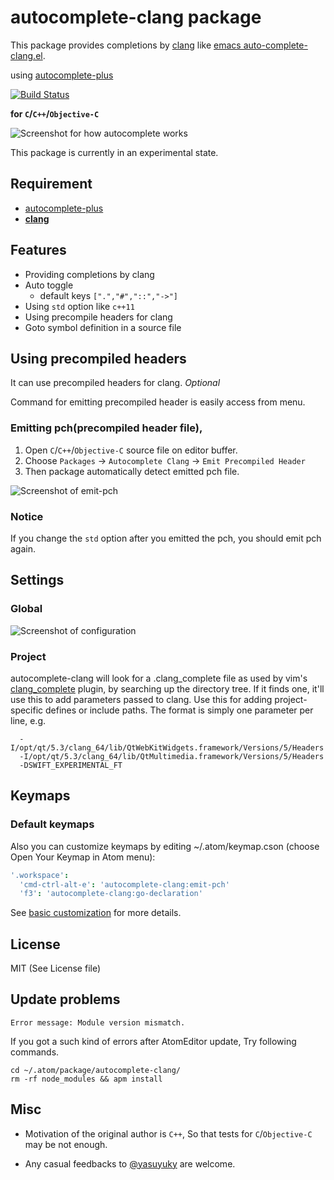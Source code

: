 # autocomplete-clang package

This package provides completions by [clang](http://clang.llvm.org/)
like [emacs auto-complete-clang.el](https://github.com/brianjcj/auto-complete-clang).

using [autocomplete-plus](https://atom.io/packages/autocomplete-plus)

[![Build Status](https://travis-ci.org/yasuyuky/autocomplete-clang.svg?branch=master)](https://travis-ci.org/yasuyuky/autocomplete-clang)

**for `C`/`C++`/`Objective-C`**

![Screenshot for how autocomplete works](https://raw.githubusercontent.com/yasuyuky/autocomplete-clang/DocumentImage/images/autocomplete-clang.gif)

This package is currently in an experimental state.

## Requirement

- [autocomplete-plus](https://atom.io/packages/autocomplete-plus)
- **[clang](http://clang.llvm.org/)**


## Features

- Providing completions by clang
- Auto toggle
  - default keys `[".","#","::","->"]`
- Using `std` option like `c++11`
- Using precompile headers for clang
- Goto symbol definition in a source file

## Using precompiled headers

It can use precompiled headers for clang. *Optional*

Command for emitting precompiled header is easily access from menu.

### Emitting pch(precompiled header file),

1. Open `C`/`C++`/`Objective-C` source file on editor buffer.
2. Choose `Packages` -> `Autocomplete Clang` -> `Emit Precompiled Header`
3. Then package automatically detect emitted pch file.

![Screenshot of emit-pch](https://raw.githubusercontent.com/yasuyuky/autocomplete-clang/DocumentImage/images/autocomplete-clang-emit-pch.png)

### Notice

If you change the `std` option after you emitted the pch, you should emit pch again.

## Settings

### Global

![Screenshot of configuration](https://raw.githubusercontent.com/yasuyuky/autocomplete-clang/DocumentImage/images/autocomplete-clang-settings.png)

### Project

autocomplete-clang will look for a .clang_complete file as used by vim's [clang_complete](https://github.com/Rip-Rip/clang_complete) plugin, by searching up the directory tree. If it finds one, it'll use this to add parameters passed to clang. Use this for adding project-specific defines or include paths. The format is simply one parameter per line, e.g.
```
  -I/opt/qt/5.3/clang_64/lib/QtWebKitWidgets.framework/Versions/5/Headers
  -I/opt/qt/5.3/clang_64/lib/QtMultimedia.framework/Versions/5/Headers
  -DSWIFT_EXPERIMENTAL_FT
```

## Keymaps

### Default keymaps

Also you can customize keymaps by editing ~/.atom/keymap.cson
(choose Open Your Keymap in Atom menu):

```cson
'.workspace':
  'cmd-ctrl-alt-e': 'autocomplete-clang:emit-pch'
  'f3': 'autocomplete-clang:go-declaration'
```

See [basic customization](http://flight-manual.atom.io/using-atom/sections/basic-customization/#_customizing_keybindings) for more details.

## License

MIT (See License file)

## Update problems

    Error message: Module version mismatch.

If you got a such kind of errors after AtomEditor update, Try following commands.

    cd ~/.atom/package/autocomplete-clang/
    rm -rf node_modules && apm install

## Misc

- Motivation of the original author is `C++`,
  So that tests for `C`/`Objective-C` may be not enough.

- Any casual feedbacks to [@yasuyuky](https://twitter.com/yasuyuky) are welcome.

